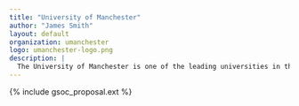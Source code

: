 ```yaml
---
title: "University of Manchester"
author: "James Smith"
layout: default
organization: umanchester
logo: umanchester-logo.png
description: |
  The University of Manchester is one of the leading universities in the UK, with a strong and diverse particle physics department involved in searches and cutting-edge measurements at ATLAS, LHCb, FASER and other CERN experiments, as well as a range of neutrino experiments and theoretical and phenomelogical research.
---
```


{% include gsoc_proposal.ext %}
